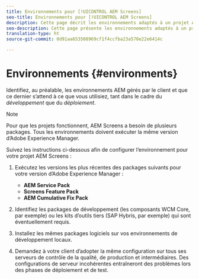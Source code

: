 ```yaml
---
title: Environnements pour [!UICONTROL AEM Screens]
seo-title: Environnements pour [!UICONTROL AEM Screens]
description: Cette page décrit les environnements adaptés à un projet AEM Screens.
seo-description: Cette page présente les environnements adaptés à un projet AEM Screens.
translation-type: ht
source-git-commit: 0d91aa653508969cf1f4ccfba23a570e22e6414c

---
```



# Environnements {#environments}

Identifiez, au préalable, les environnements AEM gérés par le client et que ce dernier s’attend à ce que vous utilisiez, tant dans le cadre du *développement* que du *déploiement*.

>[!NOTE]
>
>Pour que les projets fonctionnent, AEM Screens a besoin de plusieurs packages. Tous les environnements doivent exécuter la même version d’Adobe Experience Manager.

Suivez les instructions ci-dessous afin de configurer l’environnement pour votre projet AEM Screens :

1. Exécutez les versions les plus récentes des packages suivants pour votre version d’Adobe Experience Manager :

   * **AEM Service Pack**
   * **Screens Feature Pack**
   * **AEM Cumulative Fix Pack**

1. Identifiez les packages de développement (les composants WCM Core, par exemple) ou les kits d’outils tiers (SAP Hybris, par exemple) qui sont éventuellement requis.


1. Installez les mêmes packages logiciels sur vos environnements de développement locaux. 

1. Demandez à votre client d’adopter la même configuration sur tous ses serveurs de contrôle de la qualité, de production et intermédiaires. Des configurations de serveur incohérentes entraîneront des problèmes lors des phases de déploiement et de test.
